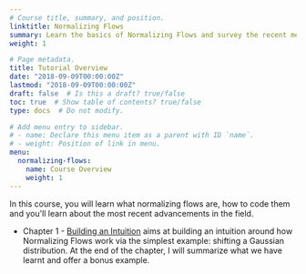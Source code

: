 ```yaml
---
# Course title, summary, and position.
linktitle: Normalizing Flows
summary: Learn the basics of Normalizing Flows and survey the recent methods in the literature.
weight: 1

# Page metadata.
title: Tutorial Overview
date: "2018-09-09T00:00:00Z"
lastmod: "2018-09-09T00:00:00Z"
draft: false  # Is this a draft? true/false
toc: true  # Show table of contents? true/false
type: docs  # Do not modify.

# Add menu entry to sidebar.
# - name: Declare this menu item as a parent with ID `name`.
# - weight: Position of link in menu.
menu:
  normalizing-flows:
    name: Course Overview
    weight: 1
---
```


In this course, you will learn what normalizing flows are, how to code them and you'll learn about the most recent advancements in the field.

- Chapter 1 - [Building an Intuition](/ramblings/normalizing_flows/01-set-up) aims at building an intuition around how Normalizing Flows work via the simplest example: shifting a Gaussian distribution. At the end of the chapter, I will summarize what we have learnt and offer a bonus example. 
